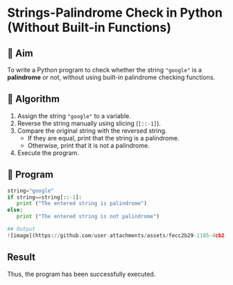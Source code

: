# Strings-Palindrome Check in Python (Without Built-in Functions)

## 🎯 Aim
To write a Python program to check whether the string `"google"` is a **palindrome** or not, without using built-in palindrome checking functions.

## 🧠 Algorithm
1. Assign the string `"google"` to a variable.
2. Reverse the string manually using slicing (`[::-1]`).
3. Compare the original string with the reversed string.
   - If they are equal, print that the string is a palindrome.
   - Otherwise, print that it is not a palindrome.
4. Execute the program.

## 🧾 Program
```py
string="google" 
if string==string[::-1]: 
   print ("The entered string is palindrome")
else: 
   print ("The entered string is not palindrome")

## Output
![image](https://github.com/user-attachments/assets/fecc2b29-1185-4cb2-abf9-a67ea298df2d)
```
## Result
 Thus, the program has been successfully executed.
